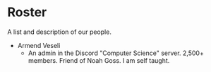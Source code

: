 # Roster
A list and description of our people.

* Armend Veseli
  * An admin in the Discord "Computer Science" server. 2,500+ members. Friend of Noah Goss. I am self taught.
